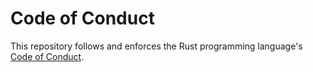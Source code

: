 # Code of Conduct

This repository follows and enforces the Rust programming language's [Code of Conduct](https://www.rust-lang.org/policies/code-of-conduct).